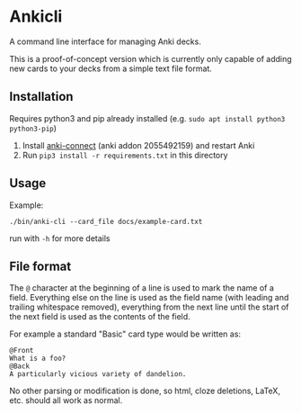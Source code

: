 # Ankicli

A command line interface for managing Anki decks.

This is a proof-of-concept version which is currently only capable of adding new
cards to your decks from a simple text file format.

## Installation

Requires python3 and pip already installed (e.g. `sudo apt install python3 python3-pip`)

1. Install [anki-connect](https://github.com/FooSoft/anki-connect) (anki addon 2055492159) and restart Anki
2. Run `pip3 install -r requirements.txt` in this directory


## Usage

Example:

    ./bin/anki-cli --card_file docs/example-card.txt

run with `-h` for more details


## File format

The `@` character at the beginning of a line is used to mark the name of a
field. Everything else on the line is used as the field name (with leading and
trailing whitespace removed), everything from the next line until the start of
the next field is used as the contents of the field.

For example a standard "Basic" card type would be written as:

```
@Front
What is a foo?
@Back
A particularly vicious variety of dandelion.

```

No other parsing or modification is done, so html, cloze deletions, LaTeX, etc.
should all work as normal.
